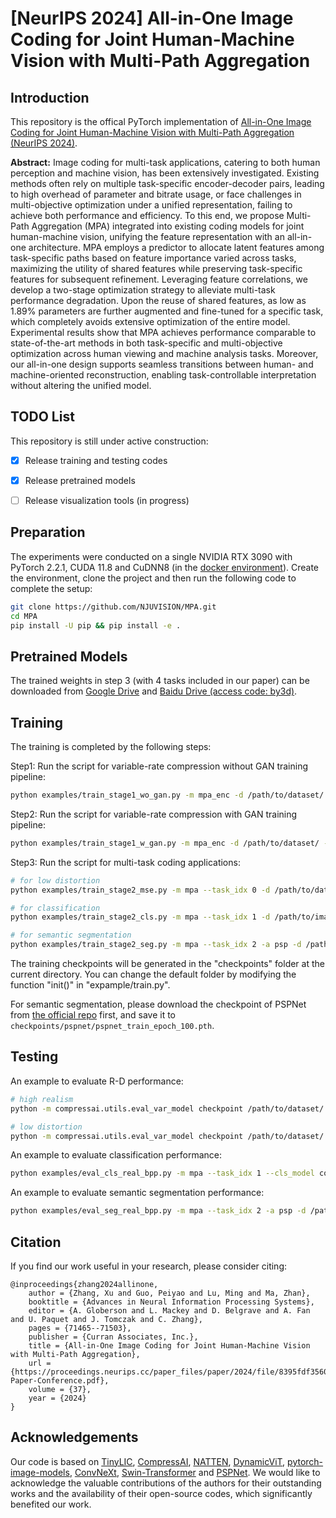# [NeurIPS 2024] All-in-One Image Coding for Joint Human-Machine Vision with Multi-Path Aggregation


## Introduction
This repository is the offical PyTorch implementation of [All-in-One Image Coding for Joint Human-Machine Vision with Multi-Path Aggregation (NeurIPS 2024)](https://www.arxiv.org/abs/2409.19660). 

**Abstract:**
Image coding for multi-task applications, catering to both human perception and machine vision, has been extensively investigated. Existing methods often rely on multiple task-specific encoder-decoder pairs, leading to high overhead of parameter and bitrate usage, or face challenges in multi-objective optimization under a unified representation, failing to achieve both performance and efficiency. To this end, we propose Multi-Path Aggregation (MPA) integrated into existing coding models for joint human-machine vision, unifying the feature representation with an all-in-one architecture. MPA employs a predictor to allocate latent features among task-specific paths based on feature importance varied across tasks, maximizing the utility of shared features while preserving task-specific features for subsequent refinement. Leveraging feature correlations, we develop a two-stage optimization strategy to alleviate multi-task performance degradation. Upon the reuse of shared features, as low as 1.89% parameters are further augmented and fine-tuned for a specific task, which completely avoids extensive optimization of the entire model. Experimental results show that MPA achieves performance comparable to state-of-the-art methods in both task-specific and multi-objective optimization across human viewing and machine analysis tasks. Moreover, our all-in-one design supports seamless transitions between human- and machine-oriented reconstruction, enabling task-controllable interpretation without altering the unified model.


## TODO List
This repository is still under active construction:
- [x] Release training and testing codes
- [x] Release pretrained models
- [ ] Release visualization tools (in progress)


## Preparation
The experiments were conducted on a single NVIDIA RTX 3090 with PyTorch 2.2.1, CUDA 11.8 and CuDNN8 (in the [docker environment](https://hub.docker.com/layers/pytorch/pytorch/2.2.1-cuda11.8-cudnn8-devel/images/sha256-5a0af47e17cb894f2654ee5bca6b88e795073bc72bd3d3890a843da4d1e04436?context=explore)). Create the environment, clone the project and then run the following code to complete the setup:
```bash
git clone https://github.com/NJUVISION/MPA.git
cd MPA
pip install -U pip && pip install -e .
```


## Pretrained Models
The trained weights in step 3 (with 4 tasks included in our paper) can be downloaded from [Google Drive](https://drive.google.com/file/d/1RdVCGfNVXYPhfP98ZsDRlCK4Ul29sVoq/view?usp=sharing) and [Baidu Drive (access code: by3d)](https://pan.baidu.com/s/1VJ0vddH8NMwFK2anOTTjrQ).


## Training
The training is completed by the following steps:

Step1: Run the script for variable-rate compression without GAN training pipeline:
```bash
python examples/train_stage1_wo_gan.py -m mpa_enc -d /path/to/dataset/ --epochs 400 -lr 1e-4 --batch_size 8 --cuda --save
```

Step2: Run the script for variable-rate compression with GAN training pipeline:
```bash
python examples/train_stage1_w_gan.py -m mpa_enc -d /path/to/dataset/ --epochs 400 -lr 1e-4 -lrd 1e-4 --batch_size 8 --cuda --save --pretrained /path/to/step1/checkpoint.pth.tar
```

Step3: Run the script for multi-task coding applications:
```bash
# for low distortion
python examples/train_stage2_mse.py -m mpa --task_idx 0 -d /path/to/dataset/ --epochs 200 -lr 1e-4 --batch_size 8 --cuda --save --pretrained /path/to/step2/checkpoint.pth.tar

# for classification
python examples/train_stage2_cls.py -m mpa --task_idx 1 -d /path/to/imagenet-1k/ --epochs 4 -lr 1e-4 --batch_size 8 --cuda --save --pretrained /path/to/step2/checkpoint.pth.tar

# for semantic segmentation
python examples/train_stage2_seg.py -m mpa --task_idx 2 -a psp -d /path/to/ade20k/ --epochs 200 -lr 1e-4 --batch_size 8 --cuda --save --pretrained /path/to/step2/checkpoint.pth.tar
```

The training checkpoints will be generated in the "checkpoints" folder at the current directory. You can change the default folder by modifying the function "init()" in "expample/train.py".

For semantic segmentation, please download the checkpoint of PSPNet from [the official repo](https://github.com/hszhao/semseg) first, and save it to `checkpoints/pspnet/pspnet_train_epoch_100.pth`.


## Testing
An example to evaluate R-D performance:
```bash
# high realism
python -m compressai.utils.eval_var_model checkpoint /path/to/dataset/ -a mpa -p ./path/to/step3/checkpoint.pth.tar --cuda --task_idx 0 --q_task 1 --save /path/to/save_dir/

# low distortion
python -m compressai.utils.eval_var_model checkpoint /path/to/dataset/ -a mpa -p ./path/to/step3/checkpoint.pth.tar --cuda --task_idx 0 --q_task 8 --save /path/to/save_dir/
```

An example to evaluate classification performance:
```bash
python examples/eval_cls_real_bpp.py -m mpa --task_idx 1 --cls_model convnext_tiny -d /path/to/imagenet-1k/ --test_batch_size 16 --cuda --save --pretrained ./path/to/step3/checkpoint.pth.tar --q_task 8 --real_bpp
```

An example to evaluate semantic segmentation performance:
```bash
python examples/eval_seg_real_bpp.py -m mpa --task_idx 2 -a psp -d /path/to/ade20k/ --test_batch_size 16 --cuda --save --pretrained ./path/to/step3/checkpoint.pth.tar --q_task 8 --real_bpp
```


## Citation
If you find our work useful in your research, please consider citing:
```
@inproceedings{zhang2024allinone,
    author = {Zhang, Xu and Guo, Peiyao and Lu, Ming and Ma, Zhan},
    booktitle = {Advances in Neural Information Processing Systems},
    editor = {A. Globerson and L. Mackey and D. Belgrave and A. Fan and U. Paquet and J. Tomczak and C. Zhang},
    pages = {71465--71503},
    publisher = {Curran Associates, Inc.},
    title = {All-in-One Image Coding for Joint Human-Machine Vision with Multi-Path Aggregation},
    url = {https://proceedings.neurips.cc/paper_files/paper/2024/file/8395fdf356059eaa92afd39e3952a677-Paper-Conference.pdf},
    volume = {37},
    year = {2024}
}
```


## Acknowledgements
Our code is based on [TinyLIC](https://github.com/lumingzzz/TinyLIC), [CompressAI](https://github.com/InterDigitalInc/CompressAI), [NATTEN](https://github.com/SHI-Labs/NATTEN), [DynamicViT](https://github.com/raoyongming/DynamicViT), [pytorch-image-models](https://github.com/rwightman/pytorch-image-models), [ConvNeXt](https://github.com/facebookresearch/ConvNeXt), [Swin-Transformer](https://github.com/microsoft/Swin-Transformer) and [PSPNet](https://github.com/hszhao/semseg). We would like to acknowledge the valuable contributions of the authors for their outstanding works and the availability of their open-source codes, which significantly benefited our work.
